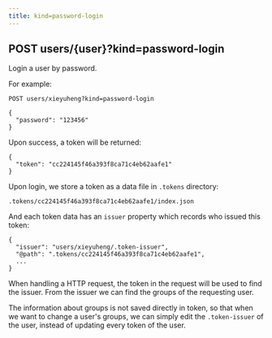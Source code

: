 ```yaml
---
title: kind=password-login
---
```


## POST users/{user}?kind=password-login

Login a user by password.

For example:

```
POST users/xieyuheng?kind=password-login

{
  "password": "123456"
}
```

Upon success, a token will be returned:

```
{
  "token": "cc224145f46a393f8ca71c4eb62aafe1"
}
```

Upon login, we store a token as a data file in `.tokens` directory:


```
.tokens/cc224145f46a393f8ca71c4eb62aafe1/index.json
```

And each token data has an `issuer` property
which records who issued this token:

```
{
  "issuer": "users/xieyuheng/.token-issuer",
  "@path": ".tokens/cc224145f46a393f8ca71c4eb62aafe1",
  ...
}
```

When handling a HTTP request,
the token in the request will be used to find the issuer.
From the issuer we can find the groups of the requesting user.

The information about groups is not saved directly in token,
so that when we want to change a user's groups,
we can simply edit the `.token-issuer` of the user,
instead of updating every token of the user.

